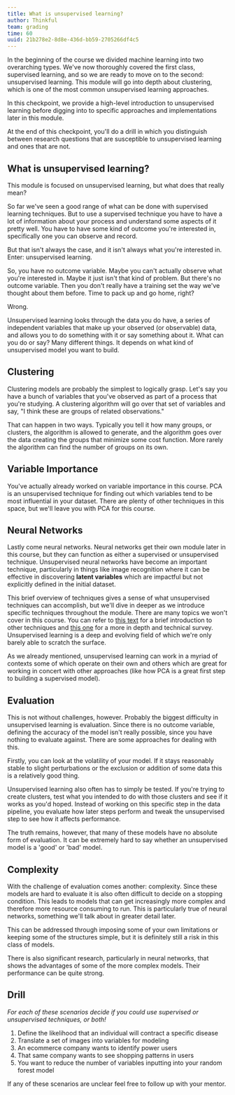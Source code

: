```yaml
---
title: What is unsupervised learning?
author: Thinkful
team: grading
time: 60
uuid: 21b278e2-8d8e-436d-bb59-2705266df4c5
---
```


In the beginning of the course we divided machine learning into two overarching types. We've now thoroughly covered the first class, supervised learning, and so we are ready to move on to the second: unsupervised learning. This module will go into depth about clustering, which is one of the most common unsupervised learning approaches.

In this checkpoint, we provide a high-level introduction to unsupervised learning before digging into to specific approaches and implementations later in this module.

At the end of this checkpoint, you'll do a drill in which you distinguish between research questions that are susceptible to unsupervised learning and ones that are not.

## What is unsupervised learning?

This module is focused on unsupervised learning, but what does that really mean? 

So far we've seen a good range of what can be done with supervised learning techniques. But to use a supervised technique you have to have a lot of information about your process and understand some aspects of it pretty well. You have to have some kind of outcome you're interested in, specifically one you can observe and record.

But that isn't always the case, and it isn't always what you're interested in. Enter: unsupervised learning.

So, you have no outcome variable. Maybe you can't actually observe what you're interested in. Maybe it just isn't that kind of problem. But there's no outcome variable. Then you don't really have a training set the way we've thought about them before. Time to pack up and go home, right?

Wrong.

Unsupervised learning looks through the data you do have, a series of independent variables that make up your observed (or observable) data, and allows you to do something with it or say something about it. What can you do or say? Many different things. It depends on what kind of unsupervised model you want to build.


## Clustering

Clustering models are probably the simplest to logically grasp. Let's say you have a bunch of variables that you've observed as part of a process that you're studying. A clustering algorithm will go over that set of variables and say, "I think these are groups of related observations." 

That can happen in two ways. Typically you tell it how many groups, or clusters, the algorithm is allowed to generate, and the algorithm goes over the data creating the groups that minimize some cost function. More rarely the algorithm can find the number of groups on its own.


## Variable Importance

You've actually already worked on variable importance in this course. PCA is an unsupervised technique for finding out which variables tend to be most influential in your dataset. There are plenty of other techniques in this space, but we'll leave you with PCA for this course.

## Neural Networks

Lastly come neural networks. Neural networks get their own module later in this course, but they can function as either a supervised or unsupervised technique. Unsupervised neural networks have become an important technique, particularly in things like image recognition where it can be effective in discovering __latent variables__ which are impactful but not explicitly defined in the initial dataset.

This brief overview of techniques gives a sense of what unsupervised techniques can accomplish, but we'll dive in deeper as we introduce specific techniques throughout the module. There are many topics we won't cover in this course. You can refer to [this text](https://medium.com/intuitionmachine/navigating-the-unsupervised-learning-landscape-951bd5842df9) for a brief introduction to other techniques and [this one](http://www.inf.ed.ac.uk/teaching/courses/pmr/docs/ul.pdf) for a more in depth and technical survey. Unsupervised learning is a deep and evolving field of which we're only barely able to scratch the surface.

As we already mentioned, unsupervised learning can work in a myriad of contexts some of which operate on their own and others which are great for working in concert with other approaches (like how PCA is a great first step to building a supervised model).

## Evaluation

This is not without challenges, however. Probably the biggest difficulty in unsupervised learning is evaluation. Since there is no outcome variable, defining the accuracy of the model isn't really possible, since you have nothing to evaluate against. There are some approaches for dealing with this.

Firstly, you can look at the volatility of your model. If it stays reasonably stable to slight perturbations or the exclusion or addition of some data this is a relatively good thing.

Unsupervised learning also often has to simply be tested. If you're trying to create clusters, test what you intended to do with those clusters and see if it works as you'd hoped. Instead of working on this specific step in the data pipeline, you evaluate how later steps perform and tweak the unsupervised step to see how it affects performance.

The truth remains, however, that many of these models have no absolute form of evaluation. It can be extremely hard to say whether an unsupervised model is a 'good' or 'bad' model.

## Complexity

With the challenge of evaluation comes another: complexity. Since these models are hard to evaluate it is also often difficult to decide on a stopping condition. This leads to models that can get increasingly more complex and therefore more resource consuming to run. This is particularly true of neural networks, something we'll talk about in greater detail later.

This can be addressed through imposing some of your own limitations or keeping some of the structures simple, but it is definitely still a risk in this class of models.

There is also significant research, particularly in neural networks, that shows the advantages of some of the more complex models. Their performance can be quite strong.

## Drill

_For each of these scenarios decide if you could use supervised or unsupervised techniques, or both!_

 1. Define the likelihood that an individual will contract a specific disease
 2. Translate a set of images into variables for modeling
 3. An ecommerce company wants to identify power users
 4. That same company wants to see shopping patterns in users
 5. You want to reduce the number of variables inputting into your random forest model

If any of these scenarios are unclear feel free to follow up with your mentor.
